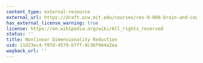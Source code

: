 ```yaml
---
content_type: external-resource
external_url: https://draft.ocw.mit.edu/courses/res-9-008-brain-and-cognitive-sciences-computational-tutorials/pages/nonlinear-dimensionality-reduction/
has_external_license_warning: true
license: https://en.wikipedia.org/wiki/All_rights_reserved
status: ''
title: Nonlinear Dimensionality Reduction
uid: 11d23ec4-f07d-4579-b7ff-0c36f944a2ea
wayback_url: ''
---
```

